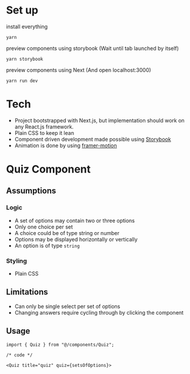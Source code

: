 # Set up

install everything

```
yarn 
```

preview components using storybook (Wait until tab launched by itself)

```
yarn storybook
```

preview components using Next (And open localhost:3000)

```
yarn run dev
```

# Tech

- Project bootstrapped with Next.js, but implementation should work on any React.js framework.
- Plain CSS to keep it lean
- Component driven development made possible using [Storybook](https://storybook.js.org/)
- Animation is done by using [framer-motion](https://www.framer.com/motion/)

# Quiz Component

## Assumptions

### Logic

- A set of options may contain two or three options
- Only one choice per set
- A choice could be of type string or number
- Options may be displayed horizontally or vertically
- An option is of type `string`

### Styling

- Plain CSS

## Limitations

- Can only be single select per set of options
- Changing answers require cycling through by clicking the component

## Usage

```
import { Quiz } from "@/components/Quiz";

/* code */

<Quiz title="quiz" quiz={setsOfOptions}>
```
